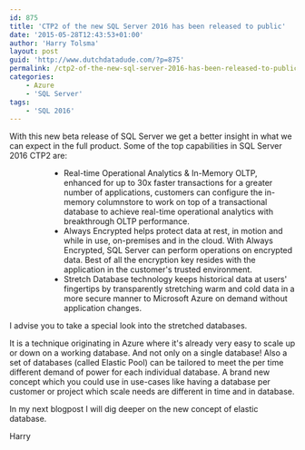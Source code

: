 ```yaml
---
id: 875
title: 'CTP2 of the new SQL Server 2016 has been released to public'
date: '2015-05-28T12:43:53+01:00'
author: 'Harry Tolsma'
layout: post
guid: 'http://www.dutchdatadude.com/?p=875'
permalink: /ctp2-of-the-new-sql-server-2016-has-been-released-to-public/
categories:
    - Azure
    - 'SQL Server'
tags:
    - 'SQL 2016'
---
```


With this new beta release of SQL Server we get a better insight in what we can expect in the full product.
Some of the top capabilities in SQL Server 2016 CTP2 are:
<ul style="margin-left: 54pt;">
	<li>Real-time Operational Analytics &amp; In-Memory OLTP, enhanced for up to 30x faster transactions for a greater number of applications, customers can configure the in-memory columnstore to work on top of a transactional database to achieve real-time operational analytics with breakthrough OLTP performance.</li>
	<li>Always Encrypted helps protect data at rest, in motion and while in use, on-premises and in the cloud.
With Always Encrypted, SQL Server can perform operations on encrypted data.
Best of all the encryption key resides with the application in the customer's trusted environment.</li>
	<li>Stretch Database technology keeps historical data at users' fingertips by transparently stretching warm and cold data in a more secure manner to Microsoft Azure on demand without application changes.</li>
</ul>
I advise you to take a special look into the stretched databases.

It is a technique originating in Azure where it's already very easy to scale up or down on a working database.
And not only on a single database!
Also a set of databases (called Elastic Pool) can be tailored to meet the per time different demand of power for each individual database.
A brand new concept which you could use in use-cases like having a database per customer or project which scale needs are different in time and in database.

In my next blogpost I will dig deeper on the new concept of elastic database.

Harry